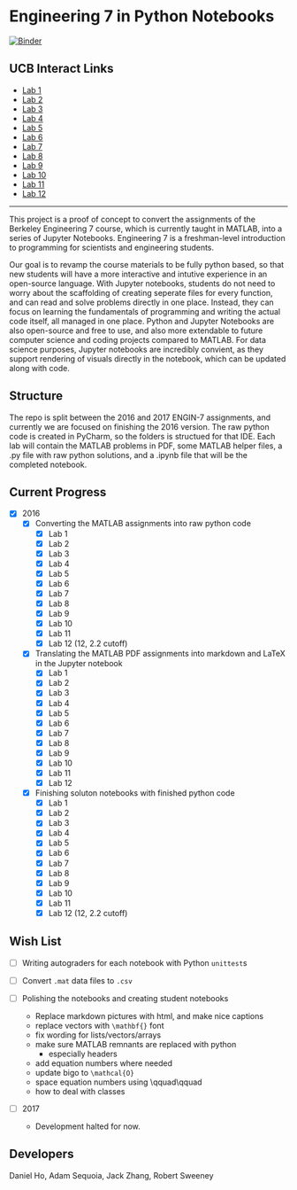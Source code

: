 # Engineering 7 in Python Notebooks

[![Binder](https://beta.mybinder.org/badge.svg)](https://beta.mybinder.org/v2/gh/ds-modules/ENGIN-7/master)

## UCB Interact Links

- [Lab 1](http://datahub.berkeley.edu/user-redirect/interact?account=ds-modules&repo=ENGIN-7&branch=master&path=Lab01/staff.ipynb)
- [Lab 2](http://datahub.berkeley.edu/user-redirect/interact?account=ds-modules&repo=ENGIN-7&branch=master&path=Lab02/staff.ipynb)
- [Lab 3](http://datahub.berkeley.edu/user-redirect/interact?account=ds-modules&repo=ENGIN-7&branch=master&path=Lab03/staff.ipynb)
- [Lab 4](http://datahub.berkeley.edu/user-redirect/interact?account=ds-modules&repo=ENGIN-7&branch=master&path=Lab04/staff.ipynb)
- [Lab 5](http://datahub.berkeley.edu/user-redirect/interact?account=ds-modules&repo=ENGIN-7&branch=master&path=Lab05/staff.ipynb)
- [Lab 6](http://datahub.berkeley.edu/user-redirect/interact?account=ds-modules&repo=ENGIN-7&branch=master&path=Lab06/staff.ipynb)
- [Lab 7](http://datahub.berkeley.edu/user-redirect/interact?account=ds-modules&repo=ENGIN-7&branch=master&path=Lab07/staff.ipynb)
- [Lab 8](http://datahub.berkeley.edu/user-redirect/interact?account=ds-modules&repo=ENGIN-7&branch=master&path=Lab08/staff.ipynb)
- [Lab 9](http://datahub.berkeley.edu/user-redirect/interact?account=ds-modules&repo=ENGIN-7&branch=master&path=Lab09/staff.ipynb)
- [Lab 10](http://datahub.berkeley.edu/user-redirect/interact?account=ds-modules&repo=ENGIN-7&branch=master&path=Lab10/staff.ipynb)
- [Lab 11](http://datahub.berkeley.edu/user-redirect/interact?account=ds-modules&repo=ENGIN-7&branch=master&path=Lab11/staff.ipynb)
- [Lab 12](http://datahub.berkeley.edu/user-redirect/interact?account=ds-modules&repo=ENGIN-7&branch=master&path=Lab12/staff.ipynb)

---

This project is a proof of concept to convert the assignments of the Berkeley Engineering 7 course, which is currently taught in MATLAB, into a series of Jupyter Notebooks. Engineering 7 is a freshman-level introduction to programming for scientists and engineering students.

Our goal is to revamp the course materials to be fully python based, so that new students will have a more interactive and intutive experience in an open-source language. With Jupyter notebooks, students do not need to worry about the scaffolding of creating seperate files for every function, and can read and solve problems directly in one place. Instead, they can focus on learning the fundamentals of programming and writing the actual code itself, all managed in one place. Python and Jupyter Notebooks are also open-source and free to use, and also more extendable to future computer science and coding projects compared to MATLAB. For data science purposes, Jupyter notebooks are incredibly convient, as they support rendering of visuals directly in the notebook, which can be updated along with code.


## Structure

The repo is split between the 2016 and 2017 ENGIN-7 assignments, and currently we are focused on finishing the 2016 version. The raw python code is created in PyCharm, so the folders is structued for that IDE. Each lab will contain the MATLAB problems in PDF, some MATLAB helper files, a .py file with raw python solutions, and a .ipynb file that will be the completed notebook.


## Current Progress
- [x] 2016
	- [x] Converting the MATLAB assignments into raw python code
		- [x] Lab 1
		- [x] Lab 2
		- [x] Lab 3
		- [x] Lab 4
		- [x] Lab 5
		- [x] Lab 6
		- [x] Lab 7
		- [x] Lab 8
		- [x] Lab 9
		- [x] Lab 10
		- [x] Lab 11
		- [x] Lab 12 (12, 2.2 cutoff)
	- [x] Translating the MATLAB PDF assignments into markdown and LaTeX in the Jupyter notebook
		- [x] Lab 1
		- [x] Lab 2
		- [x] Lab 3
		- [x] Lab 4
		- [x] Lab 5
		- [x] Lab 6
		- [x] Lab 7
		- [x] Lab 8
		- [x] Lab 9
		- [x] Lab 10
		- [x] Lab 11
		- [x] Lab 12
	- [x] Finishing soluton notebooks with finished python code
		- [x] Lab 1
		- [x] Lab 2
		- [x] Lab 3
		- [x] Lab 4
		- [x] Lab 5
		- [x] Lab 6
		- [x] Lab 7
		- [x] Lab 8
		- [x] Lab 9
		- [x] Lab 10
		- [x] Lab 11
		- [x] Lab 12 (12, 2.2 cutoff)

## Wish List
- [ ] Writing autograders for each notebook with Python `unittest`s
- [ ] Convert `.mat` data files to `.csv`
- [ ] Polishing the notebooks and creating student notebooks
	- Replace markdown pictures with html, and make nice captions
	- replace vectors with `\mathbf{}` font
	- fix wording for lists/vectors/arrays
	- make sure MATLAB remnants are replaced with python
		- especially headers
	- add equation numbers where needed
	- update bigo to `\mathcal{O}`
	- space equation numbers using \qquad\qquad
	- how to deal with classes

- [ ] 2017
	- Development halted for now.


## Developers
Daniel Ho, Adam Sequoia, Jack Zhang, Robert Sweeney

